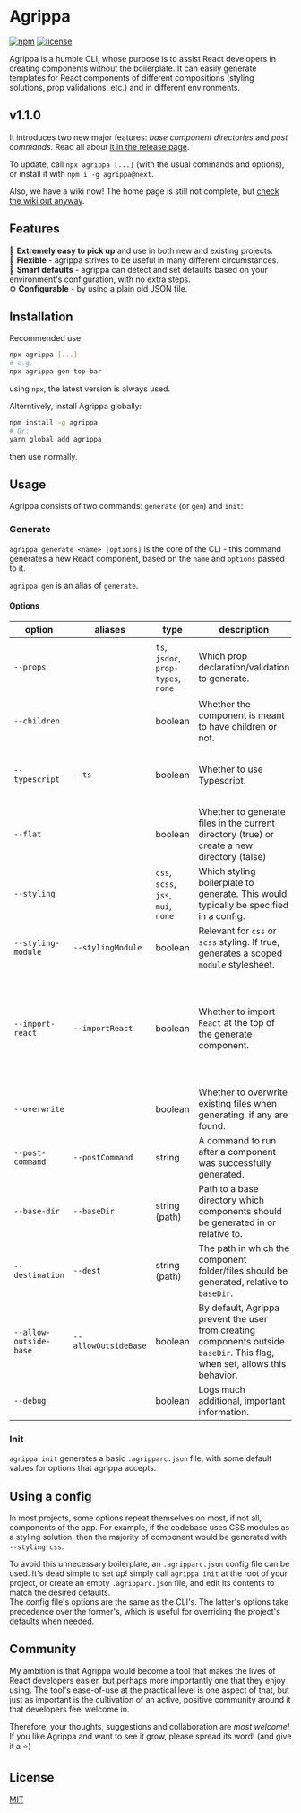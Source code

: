 # Agrippa
[![npm](https://img.shields.io/npm/v/agrippa?logo=npm&color=CB3837)](https://www.npmjs.com/package/agrippa)
[![license](https://img.shields.io/github/license/nitzanhen/agrippa?color=yellow)](https://choosealicense.com/licenses/mit/)

Agrippa is a humble CLI, whose purpose is to assist React developers in creating components without the boilerplate.
It can easily generate templates for React components of different compositions (styling solutions, prop validations, etc.) and in different environments. 

## v1.1.0

It introduces two new major features: *base component directories* and *post commands*. Read all about [it in the release page](https://github.com/NitzanHen/agrippa/releases/tag/v1.1.0).

To update, call `npx agrippa [...]` (with the usual commands and options), or install it with `npm i -g agrippa@next`.

Also, we have a wiki now! The home page is still not complete, but [check the wiki out anyway](https://github.com/NitzanHen/agrippa/wiki).

## Features
🚀 **Extremely easy to pick up** and use in both new and existing projects.<br/>
🐙 **Flexible** - agrippa strives to be useful in many different circumstances.<br/>
🧠 **Smart defaults** - agrippa can detect and set defaults based on your environment's configuration, with no extra steps. <br/>
⚙️ **Configurable** - by using a plain old JSON file.

## Installation

Recommended use:
```bash
npx agrippa [...]
# e.g.
npx agrippa gen top-bar 
```
using `npx`, the latest version is always used.

Alterntively, install Agrippa globally:

```bash
npm install -g agrippa
# Or:
yarn global add agrippa
```

then use normally.

## Usage

Agrippa consists of two commands: `generate` (or `gen`) and `init`:

### Generate
`agrippa generate <name> [options]` is the core of the CLI - this command generates a new React component, based on the `name` and `options` passed to it.

`agrippa gen` is an alias of `generate`.

#### Options
| option                 | aliases              | type                                 | description                                                                                                                 | default                                                                                                                                                        |
|------------------------|----------------------|--------------------------------------|-----------------------------------------------------------------------------------------------------------------------------|----------------------------------------------------------------------------------------------------------------------------------------------------------------|
| `--props`              |                      | `ts`, `jsdoc`,  `prop-types`, `none` | Which prop declaration/validation to generate.                                                                              | `ts` if the CLI manages to find a `tsconfig.json` file,  `none` otherwise.                                                                                     |
| `--children`           |                      | boolean                              | Whether the component is meant to have children or not.                                                                     | `false`                                                                                                                                                        |
| `--typescript`         |  `--ts`              | boolean                              | Whether to use Typescript.                                                                                                  | `true` if the CLI manages to find a `tsconfig.json` file,  false otherwise.                                                                                    |
| `--flat`               |                      | boolean                              | Whether to generate files in the current directory (true)  or create a new directory (false)                                | `false`                                                                                                                                                        |
| `--styling`            |                      | `css`, `scss`, `jss`, `mui`, `none`  | Which styling boilerplate to generate. This would typically be specified in a  config.                                      | `none`                                                                                                                                                         |
| `--styling-module`     |  `--stylingModule`   | boolean                              | Relevant for `css` or `scss` styling. If true, generates a scoped `module` stylesheet.                                      | `true`                                                                                                                                                         |
| `--import-react`       |  `--importReact`     | boolean                              | Whether to import `React` at the top of the generate component.                                                             | `true` if the CLI manages to find a `tsconfig.json` file and it has a `jsx` field under `compilerOptions` with `react-jsx` or `react-jsxdev`. False otherwise. |
| `--overwrite`          |                      | boolean                              | Whether to overwrite existing files when generating, if any are found.                                                      | `false`.                                                                                                                                                       |
| `--post-command`       | `--postCommand`      | string                               | A command to run after a component was successfully generated.                                                              | none.                                                                                                                                                          |
| `--base-dir`           | `--baseDir`          | string (path)                        | Path to a base directory which components should be generated in or relative to.                                            | The current working directory.                                                                                                                                 |
| `--destination`        | `--dest`             | string (path)                        | The path in which the component folder/files should be generated, relative to `baseDir`.                                    | `'.'` (Resolves to `baseDir`)                                                                                                                                  |
| `--allow-outside-base` | `--allowOutsideBase` | boolean                              | By default, Agrippa prevent the user from creating components outside `baseDir`. This flag, when set, allows this behavior. | `false`                                                                                                                                                        |
| `--debug`              |                      | boolean                              | Logs much additional, important information.                                                                                | `false`                                                                                                                                                        |                                                                                                                                                      |
### Init
`agrippa init` generates a basic `.agripparc.json` file, with some default values for options that agrippa accepts.  

## Using a config
In most projects, some options repeat themselves on most, if not all, components of the app. For example, if the codebase uses CSS modules as a styling solution, then the majority of component would be generated with `--styling css`. 

To avoid this unnecessary boilerplate, an `.agripparc.json` config file can be used. It's dead simple to set up! simply call `agrippa init` at the root of your project, or create an empty `.agripparc.json` file, and edit its contents to match the desired defaults. <br/>
The config file's options are the same as the CLI's. The latter's options take precedence over the former's, which is useful for overriding the project's defaults when needed.

## Community

My ambition is that Agrippa would become a tool that makes the lives of React developers easier, but perhaps more importantly one that they enjoy using. The tool's ease-of-use at the practical level is one aspect of that, but just as important is the cultivation of an active, positive community around it that developers feel welcome in.

Therefore, your thoughts, suggestions and collaboration are *most welcome!* <br/>
If you like Agrippa and want to see it grow, please spread its word! (and give it a ⭐)

## License
[MIT](https://choosealicense.com/licenses/mit/)
